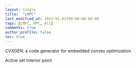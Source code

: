 ```yaml
---
layout: single
title:  "LMPC"
last_modified_at: 2023-01-01T00:00:00-00:00
tags: [LMPC, MPC, All]
comments: true
author_profile: false
toc: true
---
```


CVXGEN: a code generator for embedded convex optimization

Active set
Interior point
